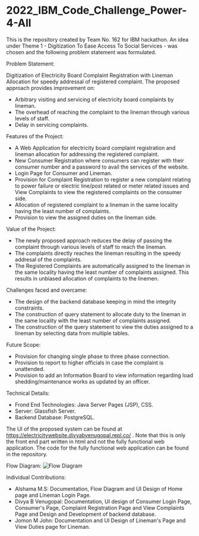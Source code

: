 # 2022_IBM_Code_Challenge_Power-4-All

This is the repository created by Team No. 162 for IBM hackathon. An idea under Theme 1 - Digitization To Ease Access To Social Services - was chosen and the following problem statement was formulated.

Problem Statement: 

Digitization of Electricity Board Complaint Registration with Lineman Allocation for speedy addressal of registered complaint. The proposed approach provides improvement on:
- Arbitrary visiting and servicing of electricity board complaints by lineman.
- The overhead of reaching the complaint to the lineman through various levels of staff.
- Delay in servicing complaints.

Features of the Project:
- A Web Application for electricity board complaint registration and lineman allocation for addressing the registered complaint.
- New Consumer Registration where consumers can register with their consumer number and a password to avail the services of the website.
- Login Page for Consumer and Lineman.
- Provision for Complaint Registration to register a new complaint relating to power failure or electric line/post related or meter related issues and View Complaints to view the registered complaints on the consumer side.
- Allocation of registered complaint to a lineman in the same locality having the least number of complaints.
- Provision to view the assigned duties on the lineman side.

Value of the Project:
- The newly proposed approach reduces the delay of passing the complaint through various levels of staff to reach the lineman. 
- The complaints directly reaches the lineman resulting in the speedy addresal of the complaints. 
- The Registered Complaints are automatically assigned to the lineman in  the same locality having the least number of complaints assigned. This results in unbiased allocation of complaints to the linemen.

Challenges faced and overcame:
- The design of the backend database keeping in mind the integrity constraints.
- The construction of query statement to allocate duty to the lineman in the same locality with the least number of complaints assigned.
- The construction of the query statement to view the duties assigned to a lineman by selecting data from multiple tables.

Future Scope:
- Provision for changing single phase to three phase connection.
- Provision to report to higher officials in case the complaint is unattended.
- Provision to add an Information Board to view information regarding load shedding/maintenance works as updated by an officer.

Technical Details:
- Frond End Technologies: Java Server Pages (JSP), CSS.
- Server: Glassfish Server.
- Backend Database: PostgreSQL.

The UI of the proposed system can be found at https://electricitywebsite.divyabvenugopal.repl.co/ . Note that this is only the front end part written in html and not the fully functional web application. The code for the fully functional web application can be found in the repository.

Flow Diagram:
<img src="https://github.com/divyabvenugopal/2022_IBM_Code_Challenge_Power-4-All/blob/main/image/FlowDiagram.jpeg" alt="Flow Diagram"/>

Individual Contributions:
- Alshama M.S: Documentation, Flow Diagram and UI Design of Home page and Lineman Login Page.
- Divya B Venugopal: Documentation, UI design of Consumer Login Page, Consumer's Page, Complaint Registration Page and View Complaints Page and Design and Development of backend database.
- Jomon M John: Documentation and UI Design of Lineman's Page and View Duties page for Lineman.
